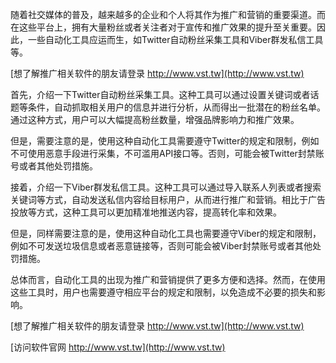 随着社交媒体的普及，越来越多的企业和个人将其作为推广和营销的重要渠道。而在这些平台上，拥有大量粉丝或者关注者对于宣传和推广效果的提升至关重要。因此，一些自动化工具应运而生，如Twitter自动粉丝采集工具和Viber群发私信工具等。

[想了解推广相关软件的朋友请登录 http://www.vst.tw](http://www.vst.tw)

首先，介绍一下Twitter自动粉丝采集工具。这种工具可以通过设置关键词或者话题等条件，自动抓取相关用户的信息并进行分析，从而得出一批潜在的粉丝名单。通过这种方式，用户可以大幅提高粉丝数量，增强品牌影响力和推广效果。

但是，需要注意的是，使用这种自动化工具需要遵守Twitter的规定和限制，例如不可使用恶意手段进行采集，不可滥用API接口等。否则，可能会被Twitter封禁账号或者其他处罚措施。

接着，介绍一下Viber群发私信工具。这种工具可以通过导入联系人列表或者搜索关键词等方式，自动发送私信内容给目标用户，从而进行推广和营销。相比于广告投放等方式，这种工具可以更加精准地推送内容，提高转化率和效果。

但是，同样需要注意的是，使用这种自动化工具也需要遵守Viber的规定和限制，例如不可发送垃圾信息或者恶意链接等，否则可能会被Viber封禁账号或者其他处罚措施。

总体而言，自动化工具的出现为推广和营销提供了更多方便和选择。然而，在使用这些工具时，用户也需要遵守相应平台的规定和限制，以免造成不必要的损失和影响。

[想了解推广相关软件的朋友请登录 http://www.vst.tw](http://www.vst.tw)


[访问软件官网 http://www.vst.tw](http://www.vst.tw)
